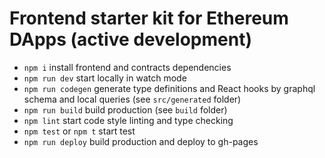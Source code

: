 # Frontend starter kit for Ethereum DApps (active development)

- ```npm i``` install frontend and contracts dependencies
- ```npm run dev``` start locally in watch mode
- ```npm run codegen``` generate type definitions and React hooks by graphql schema and local queries (see `src/generated` folder)
- ```npm run build``` build production (see `build` folder)
- ```npm lint``` start code style linting and type checking
- ```npm test``` or ```npm t``` start test
- ```npm run deploy``` build production and deploy to gh-pages
